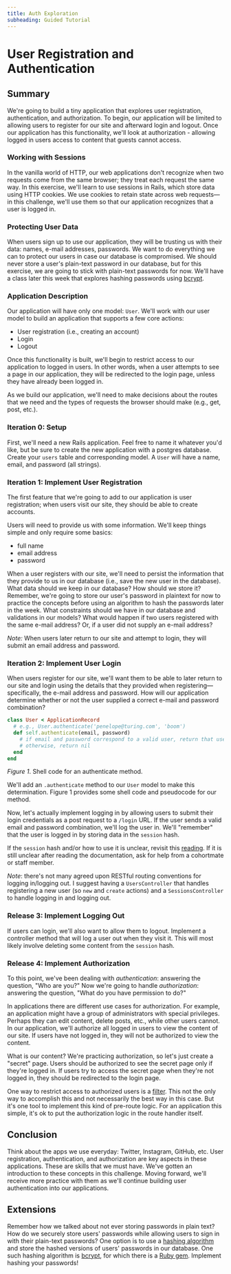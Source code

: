 ```yaml
---
title: Auth Exploration
subheading: Guided Tutorial
---
```


# User Registration and Authentication

## Summary
We're going to build a tiny application that explores user registration, authentication, and authorization.  To begin, our application will be limited to allowing users to register for our site and afterward login and logout.  Once our application has this functionality, we'll look at authorization - allowing logged in users access to content that guests cannot access.


### Working with Sessions
In the vanilla world of HTTP, our web applications don't recognize when two requests come from the same browser; they treat each request the same way.  In this exercise, we'll learn to use sessions in Rails, which store
data using HTTP cookies.  We use cookies to retain state across web requests—in this challenge, we'll use them so that our application recognizes that a user is logged in.


### Protecting User Data
When users sign up to use our application, they will be trusting us with their data:  names, e-mail addresses, passwords.  We want to do everything we can to protect our users in case our database is compromised.  We should never store a user's plain-text password in our database, but for this exercise, we are going to stick with plain-text passwords for now. We'll have a class later this week that explores hashing passwords using [bcrypt](https://en.wikipedia.org/wiki/Bcrypt).


### Application Description
Our application will have only one model: `User`.  We'll work with our user model to build an application that supports a few core actions:

- User registration (i.e., creating an account)
- Login
- Logout

Once this functionality is built, we'll begin to restrict access to our application to logged in users.  In other words, when a user attempts to see a page in our application, they will be redirected to the login page, unless they have already been logged in.

As we build our application, we'll need to make decisions about the routes that we need and the types of requests the browser should make (e.g., get, post, etc.).

### Iteration 0: Setup

First, we'll need a new Rails application. Feel free to name it whatever you'd like, but be sure to create the new application with a postgres database. Create your `users` table and corresponding model. A `User` will have a name, email, and password (all strings).

### Iteration 1:  Implement User Registration
The first feature that we're going to add to our application is user registration; when users visit our site, they should be able to create accounts.

Users will need to provide us with some information.  We'll keep things simple and only require some basics:

- full name
- email address
- password

When a user registers with our site, we'll need to persist the information that they provide to us in our database (i.e., save the new user in the database).  What data should we keep in our database?  How should we store it?  Remember, we're going to store our user's password in plaintext for now to practice the concepts before using an algorithm to hash the passwords later in the week. What constraints should we have in our database and validations in our models?  What would happen if two users registered with the same e-mail address?  Or, if a user did not supply an e-mail address?

*Note:*  When users later return to our site and attempt to login, they will submit an email address and password.


### Iteration 2:  Implement User Login
When users register for our site, we'll want them to be able to later return to our site and login using the details that they provided when registering—specifically, the e-mail address and password.  How will our application determine whether or not the user supplied a correct e-mail and password combination?

```ruby
class User < ApplicationRecord
  # e.g., User.authenticate('penelope@turing.com', 'boom')
  def self.authenticate(email, password)
    # if email and password correspond to a valid user, return that user
    # otherwise, return nil
  end
end
```
*Figure 1*.  Shell code for an authenticate method.

We'll add an `.authenticate` method to our `User` model to make this determination.  Figure 1 provides some shell code and pseudocode for our method.

Now, let's actually implement logging in by allowing users to submit their login credentials as a post request to a `/login` URL.  If the user sends a valid email and password combination, we'll log the user in.  We'll "remember" that the user is logged in by storing data in the `session` hash.

If the `session` hash and/or how to use it is unclear, revisit this [reading](http://www.theodinproject.com/courses/ruby-on-rails/lessons/sessions-cookies-and-authentication).  If it is still unclear after reading the documentation, ask for help from a cohortmate or staff member.

*Note*: there's not many agreed upon RESTful routing conventions for logging in/logging out. I suggest having a `UsersController` that handles registering a new user (so `new` and `create` actions) and a `SessionsController` to handle logging in and logging out.


### Release 3:  Implement Logging Out
If users can login, we'll also want to allow them to logout.  Implement a controller method that will log a user out when they visit it.  This will most likely involve deleting some content from the `session` hash.


### Release 4:  Implement Authorization
To this point, we've been dealing with *authentication*:  answering the question, "Who are you?"  Now we're going to handle *authorization*:  answering the question, "What do you have permission to do?"

In applications there are different use cases for authorization.  For example, an application might have a group of administrators with special privileges.  Perhaps they can edit content, delete posts, etc., while other users cannot.  In our application, we'll authorize all logged in users to view the content of our site.  If users have not logged in, they will not be authorized to view the content.

What is our content?  We're practicing authorization, so let's just create a "secret" page.  Users should be authorized to see the secret page only if they're logged in.  If users try to access the secret page when they're not logged in, they should be redirected to the login page.

One way to restrict access to authorized users is a [filter](http://guides.rubyonrails.org/action_controller_overview.html#filters).  This not the only way to accomplish this and not necessarily the best way in this case.  But it's one tool to implement this kind of pre-route logic.  For an application this simple, it's ok to put the authorization logic in the route handler itself.


## Conclusion
Think about the apps we use everyday:  Twitter, Instagram, GitHub, etc.  User registration, authentication, and authorization are key aspects in these applications.  These are skills that we must have.  We've gotten an introduction to these concepts in this challenge.  Moving forward, we'll receive more practice with them as we'll continue building user authentication into our applications.

## Extensions


Remember how we talked about not ever storing passwords in plain text? How do we securely store users' passwords while allowing users to sign in with their plain-text passwords?  One option is to use a [hashing algorithm](https://en.wikipedia.org/wiki/Cryptographic_hash_function) and store the hashed versions of users' passwords in our database.  One such hashing algorithm is [bcrypt](https://en.wikipedia.org/wiki/Bcrypt), for which there is a [Ruby gem](https://github.com/codahale/bcrypt-ruby). Implement hashing your passwords!

